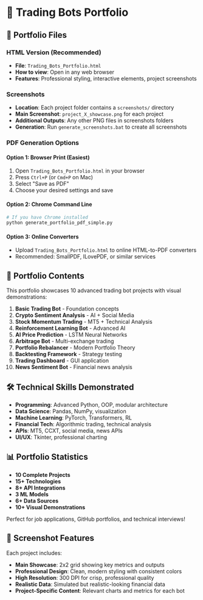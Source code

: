 
# 🤖 Trading Bots Portfolio

## 📄 Portfolio Files

### HTML Version (Recommended)
- **File**: `Trading_Bots_Portfolio.html`
- **How to view**: Open in any web browser
- **Features**: Professional styling, interactive elements, project screenshots

### Screenshots
- **Location**: Each project folder contains a `screenshots/` directory
- **Main Screenshot**: `project_X_showcase.png` for each project
- **Additional Outputs**: Any other PNG files in screenshots folders
- **Generation**: Run `generate_screenshots.bat` to create all screenshots

### PDF Generation Options

#### Option 1: Browser Print (Easiest)
1. Open `Trading_Bots_Portfolio.html` in your browser
2. Press `Ctrl+P` (or `Cmd+P` on Mac)
3. Select "Save as PDF"
4. Choose your desired settings and save

#### Option 2: Chrome Command Line
```bash
# If you have Chrome installed
python generate_portfolio_pdf_simple.py
```

#### Option 3: Online Converters
- Upload `Trading_Bots_Portfolio.html` to online HTML-to-PDF converters
- Recommended: SmallPDF, ILovePDF, or similar services

## 🎯 Portfolio Contents

This portfolio showcases 10 advanced trading bot projects with visual demonstrations:

1. **Basic Trading Bot** - Foundation concepts
2. **Crypto Sentiment Analysis** - AI + Social Media
3. **Stock Momentum Trading** - MT5 + Technical Analysis
4. **Reinforcement Learning Bot** - Advanced AI
5. **AI Price Prediction** - LSTM Neural Networks
6. **Arbitrage Bot** - Multi-exchange trading
7. **Portfolio Rebalancer** - Modern Portfolio Theory
8. **Backtesting Framework** - Strategy testing
9. **Trading Dashboard** - GUI application
10. **News Sentiment Bot** - Financial news analysis

## 🛠️ Technical Skills Demonstrated

- **Programming**: Advanced Python, OOP, modular architecture
- **Data Science**: Pandas, NumPy, visualization
- **Machine Learning**: PyTorch, Transformers, RL
- **Financial Tech**: Algorithmic trading, technical analysis
- **APIs**: MT5, CCXT, social media, news APIs
- **UI/UX**: Tkinter, professional charting

## 📊 Portfolio Statistics

- **10 Complete Projects**
- **15+ Technologies**
- **8+ API Integrations**
- **3 ML Models**
- **6+ Data Sources**
- **10+ Visual Demonstrations**

Perfect for job applications, GitHub portfolios, and technical interviews!

## 📸 Screenshot Features

Each project includes:
- **Main Showcase**: 2x2 grid showing key metrics and outputs
- **Professional Design**: Clean, modern styling with consistent colors
- **High Resolution**: 300 DPI for crisp, professional quality
- **Realistic Data**: Simulated but realistic-looking financial data
- **Project-Specific Content**: Relevant charts and metrics for each bot
